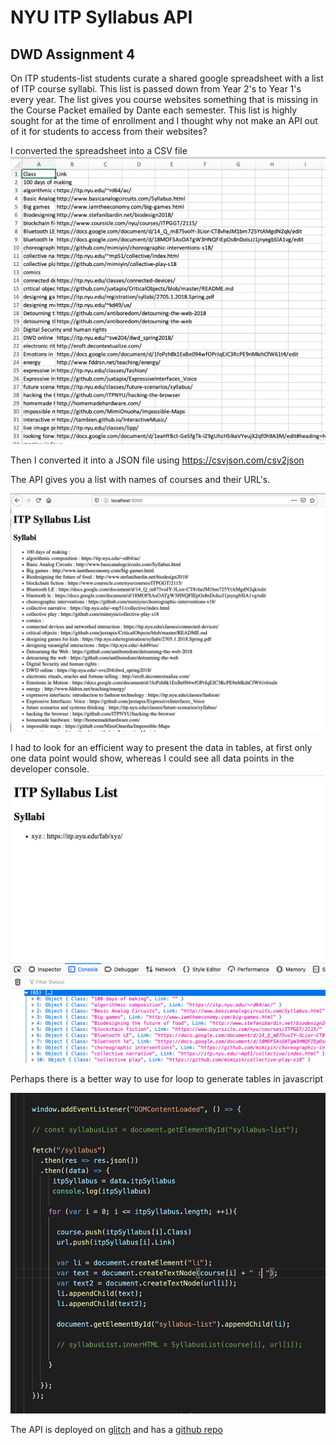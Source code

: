 # NYU ITP Syllabus API
## DWD Assignment 4

On ITP students-list students curate a shared google spreadsheet with a list of ITP course syllabi. This list is passed down from Year 2's to Year 1's every year. The list gives you course websites something that is missing in the Course Packet emailed by Dante each semester. This list is highly sought for at the time of enrollment and I thought why not make an API out of it for students to access from their websites?

I converted the spreadsheet into a CSV file
![itpsyllcsv](itpsyllcsv.png)

Then I converted it into a JSON file using https://csvjson.com/csv2json

The API gives you a list with names of courses and their URL's. 

![itpsyll6](itpsyll6.png)

I had to look for an efficient way to present the data in tables, at first only one data point would show, whereas I could see all data points in the developer console.
![itpsyll2](itpsyll2.png)

Perhaps there is a better way to use for loop to generate tables in javascript

![itpsyll5](itpsyll5.png)

The API is deployed on [glitch](https://bsehgol-dwd-itpsyllabusapi.glitch.me/) and has a [github repo](https://github.com/bsehgol/dwd-itpSyllabusAPI)


